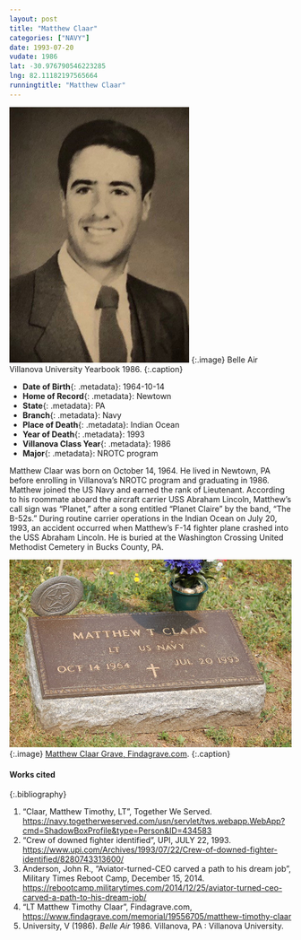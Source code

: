 ```yaml
---
layout: post
title: "Matthew Claar"
categories: ["NAVY"]
date: 1993-07-20
vudate: 1986
lat: -30.976790546223285
lng: 82.11182197565664
runningtitle: "Matthew Claar"
---
```


![Matthew Claar](images/MatthewClaar_1.jpg)
   {:.image}
Belle Air Villanova University Yearbook 1986.
   {:.caption}


* **Date of Birth**{: .metadata}: 1964-10-14
* **Home of Record**{: .metadata}: Newtown
* **State**{: .metadata}: PA
* **Branch**{: .metadata}: Navy
* **Place of Death**{: .metadata}: Indian Ocean
* **Year of Death**{: .metadata}: 1993
* **Villanova Class Year**{: .metadata}: 1986
* **Major**{: .metadata}: NROTC program


Matthew Claar was born on October 14, 1964. He lived in Newtown, PA before enrolling in Villanova’s NROTC program and graduating in 1986. Matthew joined the US Navy and earned the rank of Lieutenant. According to his roommate aboard the aircraft carrier USS Abraham Lincoln, Matthew’s call sign was “Planet,” after a song entitled “Planet Claire” by the band, “The B-52s.” During routine carrier operations in the Indian Ocean on July 20, 1993, an accident occurred when Matthew’s F-14 fighter plane crashed into the USS Abraham Lincoln. He is buried at the Washington Crossing United Methodist Cemetery in Bucks County, PA.



![Mathew Claar Grave](images/MatthewClaar_2.jpg)
   {:.image}
[Matthew Claar Grave, Findagrave.com](https://www.findagrave.com/memorial/19556705/matthew-timothy-claar).
   {:.caption}




#### Works cited

{:.bibliography}
1. “Claar, Matthew Timothy, LT”, Together We Served. <https://navy.togetherweserved.com/usn/servlet/tws.webapp.WebApp?cmd=ShadowBoxProfile&type=Person&ID=434583>
2. “Crew of downed fighter identified”, UPI, JULY 22, 1993. <https://www.upi.com/Archives/1993/07/22/Crew-of-downed-fighter-identified/8280743313600/>
3. Anderson, John R., “Aviator-turned-CEO carved a path to his dream job”, Military Times Reboot Camp, December 15, 2014. <https://rebootcamp.militarytimes.com/2014/12/25/aviator-turned-ceo-carved-a-path-to-his-dream-job/>
4. “LT Matthew Timothy Claar”, Findagrave.com, <https://www.findagrave.com/memorial/19556705/matthew-timothy-claar>
5. University, V (1986). _Belle Air_ 1986. Villanova, PA : Villanova University.
